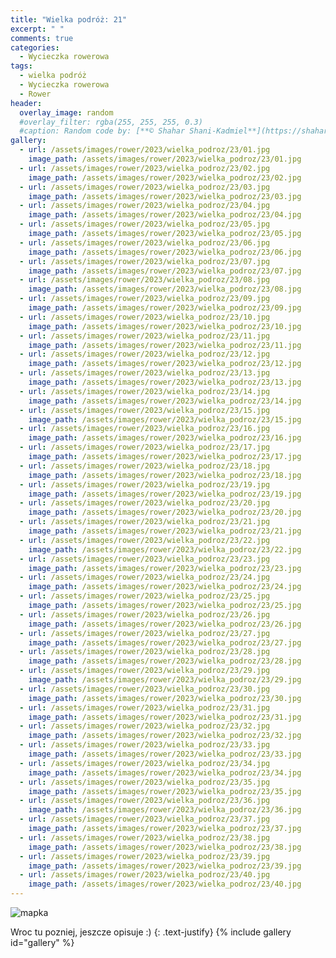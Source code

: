 ```yaml
---
title: "Wielka podróż: 21"
excerpt: " "
comments: true
categories:
  - Wycieczka rowerowa
tags:
  - wielka podróż
  - Wycieczka rowerowa
  - Rower
header:
  overlay_image: random
  #overlay_filter: rgba(255, 255, 255, 0.3)
  #caption: Random code by: [**© Shahar Shani-Kadmiel**](https://shaharkadmiel.github.io)"
gallery:
  - url: /assets/images/rower/2023/wielka_podroz/23/01.jpg
    image_path: /assets/images/rower/2023/wielka_podroz/23/01.jpg
  - url: /assets/images/rower/2023/wielka_podroz/23/02.jpg
    image_path: /assets/images/rower/2023/wielka_podroz/23/02.jpg
  - url: /assets/images/rower/2023/wielka_podroz/23/03.jpg
    image_path: /assets/images/rower/2023/wielka_podroz/23/03.jpg
  - url: /assets/images/rower/2023/wielka_podroz/23/04.jpg
    image_path: /assets/images/rower/2023/wielka_podroz/23/04.jpg
  - url: /assets/images/rower/2023/wielka_podroz/23/05.jpg
    image_path: /assets/images/rower/2023/wielka_podroz/23/05.jpg
  - url: /assets/images/rower/2023/wielka_podroz/23/06.jpg
    image_path: /assets/images/rower/2023/wielka_podroz/23/06.jpg
  - url: /assets/images/rower/2023/wielka_podroz/23/07.jpg
    image_path: /assets/images/rower/2023/wielka_podroz/23/07.jpg
  - url: /assets/images/rower/2023/wielka_podroz/23/08.jpg
    image_path: /assets/images/rower/2023/wielka_podroz/23/08.jpg
  - url: /assets/images/rower/2023/wielka_podroz/23/09.jpg
    image_path: /assets/images/rower/2023/wielka_podroz/23/09.jpg
  - url: /assets/images/rower/2023/wielka_podroz/23/10.jpg
    image_path: /assets/images/rower/2023/wielka_podroz/23/10.jpg
  - url: /assets/images/rower/2023/wielka_podroz/23/11.jpg
    image_path: /assets/images/rower/2023/wielka_podroz/23/11.jpg
  - url: /assets/images/rower/2023/wielka_podroz/23/12.jpg
    image_path: /assets/images/rower/2023/wielka_podroz/23/12.jpg
  - url: /assets/images/rower/2023/wielka_podroz/23/13.jpg
    image_path: /assets/images/rower/2023/wielka_podroz/23/13.jpg
  - url: /assets/images/rower/2023/wielka_podroz/23/14.jpg
    image_path: /assets/images/rower/2023/wielka_podroz/23/14.jpg
  - url: /assets/images/rower/2023/wielka_podroz/23/15.jpg
    image_path: /assets/images/rower/2023/wielka_podroz/23/15.jpg
  - url: /assets/images/rower/2023/wielka_podroz/23/16.jpg
    image_path: /assets/images/rower/2023/wielka_podroz/23/16.jpg
  - url: /assets/images/rower/2023/wielka_podroz/23/17.jpg
    image_path: /assets/images/rower/2023/wielka_podroz/23/17.jpg
  - url: /assets/images/rower/2023/wielka_podroz/23/18.jpg
    image_path: /assets/images/rower/2023/wielka_podroz/23/18.jpg
  - url: /assets/images/rower/2023/wielka_podroz/23/19.jpg
    image_path: /assets/images/rower/2023/wielka_podroz/23/19.jpg
  - url: /assets/images/rower/2023/wielka_podroz/23/20.jpg
    image_path: /assets/images/rower/2023/wielka_podroz/23/20.jpg
  - url: /assets/images/rower/2023/wielka_podroz/23/21.jpg
    image_path: /assets/images/rower/2023/wielka_podroz/23/21.jpg
  - url: /assets/images/rower/2023/wielka_podroz/23/22.jpg
    image_path: /assets/images/rower/2023/wielka_podroz/23/22.jpg
  - url: /assets/images/rower/2023/wielka_podroz/23/23.jpg
    image_path: /assets/images/rower/2023/wielka_podroz/23/23.jpg
  - url: /assets/images/rower/2023/wielka_podroz/23/24.jpg
    image_path: /assets/images/rower/2023/wielka_podroz/23/24.jpg
  - url: /assets/images/rower/2023/wielka_podroz/23/25.jpg
    image_path: /assets/images/rower/2023/wielka_podroz/23/25.jpg
  - url: /assets/images/rower/2023/wielka_podroz/23/26.jpg
    image_path: /assets/images/rower/2023/wielka_podroz/23/26.jpg
  - url: /assets/images/rower/2023/wielka_podroz/23/27.jpg
    image_path: /assets/images/rower/2023/wielka_podroz/23/27.jpg
  - url: /assets/images/rower/2023/wielka_podroz/23/28.jpg
    image_path: /assets/images/rower/2023/wielka_podroz/23/28.jpg
  - url: /assets/images/rower/2023/wielka_podroz/23/29.jpg
    image_path: /assets/images/rower/2023/wielka_podroz/23/29.jpg
  - url: /assets/images/rower/2023/wielka_podroz/23/30.jpg
    image_path: /assets/images/rower/2023/wielka_podroz/23/30.jpg
  - url: /assets/images/rower/2023/wielka_podroz/23/31.jpg
    image_path: /assets/images/rower/2023/wielka_podroz/23/31.jpg
  - url: /assets/images/rower/2023/wielka_podroz/23/32.jpg
    image_path: /assets/images/rower/2023/wielka_podroz/23/32.jpg
  - url: /assets/images/rower/2023/wielka_podroz/23/33.jpg
    image_path: /assets/images/rower/2023/wielka_podroz/23/33.jpg
  - url: /assets/images/rower/2023/wielka_podroz/23/34.jpg
    image_path: /assets/images/rower/2023/wielka_podroz/23/34.jpg
  - url: /assets/images/rower/2023/wielka_podroz/23/35.jpg
    image_path: /assets/images/rower/2023/wielka_podroz/23/35.jpg
  - url: /assets/images/rower/2023/wielka_podroz/23/36.jpg
    image_path: /assets/images/rower/2023/wielka_podroz/23/36.jpg
  - url: /assets/images/rower/2023/wielka_podroz/23/37.jpg
    image_path: /assets/images/rower/2023/wielka_podroz/23/37.jpg
  - url: /assets/images/rower/2023/wielka_podroz/23/38.jpg
    image_path: /assets/images/rower/2023/wielka_podroz/23/38.jpg
  - url: /assets/images/rower/2023/wielka_podroz/23/39.jpg
    image_path: /assets/images/rower/2023/wielka_podroz/23/39.jpg
  - url: /assets/images/rower/2023/wielka_podroz/23/40.jpg
    image_path: /assets/images/rower/2023/wielka_podroz/23/40.jpg
---
```

![mapka](/assets/images/rower/2023/wielka_podroz/23/mapka.png)

Wroc tu pozniej, jeszcze opisuje :)
{: .text-justify}
{% include gallery id="gallery" %}
